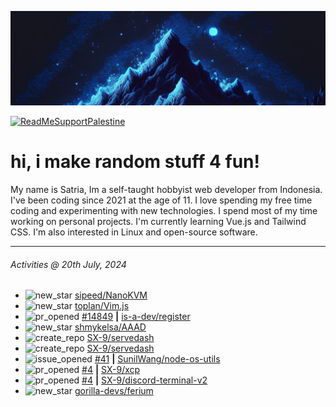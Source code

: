 ![](banner.png)

[![ReadMeSupportPalestine](https://github.com/Safouene1/support-palestine-banner/blob/master/banner-support.svg)](https://github.com/Safouene1/support-palestine-banner)

# hi, i make random stuff 4 fun!

My name is Satria, Im a self-taught hobbyist web developer from Indonesia. I've been coding since 2021 at the age of 11. I love spending my free time coding and experimenting with new technologies. I spend most of my time working on personal projects. I'm currently learning Vue.js and Tailwind CSS. I'm also interested in Linux and open-source software.

---

<!--RECENT_ACTIVITY:last_update-->
###### Activities @ 20th July, 2024
<!--RECENT_ACTIVITY:last_update_end-->

<!--RECENT_ACTIVITY:start-->
- ![new_star](https://cdn.jsdelivr.net/gh/Readme-Workflows/Readme-Icons@main/icons/octicons/StarredRepositoryYellow.svg) [sipeed/NanoKVM](https://github.com/sipeed/NanoKVM)<br>
- ![new_star](https://cdn.jsdelivr.net/gh/Readme-Workflows/Readme-Icons@main/icons/octicons/StarredRepositoryYellow.svg) [toplan/Vim.js](https://github.com/toplan/Vim.js)<br>
- ![pr_opened](https://cdn.jsdelivr.net/gh/Readme-Workflows/Readme-Icons@main/icons/octicons/PullRequestOpened.svg) [#14849](https://github.com/is-a-dev/register/pull/14849) **|** [is-a-dev/register](https://github.com/is-a-dev/register)<br>
- ![new_star](https://cdn.jsdelivr.net/gh/Readme-Workflows/Readme-Icons@main/icons/octicons/StarredRepositoryYellow.svg) [shmykelsa/AAAD](https://github.com/shmykelsa/AAAD)<br>
- ![create_repo](https://cdn.jsdelivr.net/gh/Readme-Workflows/Readme-Icons@main/icons/octicons/Repository.svg) [SX-9/servedash](https://github.com/SX-9/servedash)<br>
- ![create_repo](https://cdn.jsdelivr.net/gh/Readme-Workflows/Readme-Icons@main/icons/octicons/Repository.svg) [SX-9/servedash](https://github.com/SX-9/servedash)<br>
- ![issue_opened](https://cdn.jsdelivr.net/gh/Readme-Workflows/Readme-Icons@main/icons/octicons/IssueOpened.svg) [#41](https://github.com/SunilWang/node-os-utils/issues/41) **|** [SunilWang/node-os-utils](https://github.com/SunilWang/node-os-utils)<br>
- ![pr_opened](https://cdn.jsdelivr.net/gh/Readme-Workflows/Readme-Icons@main/icons/octicons/PullRequestOpened.svg) [#4](https://github.com/SX-9/xcp/pull/4) **|** [SX-9/xcp](https://github.com/SX-9/xcp)<br>
- ![pr_opened](https://cdn.jsdelivr.net/gh/Readme-Workflows/Readme-Icons@main/icons/octicons/PullRequestOpened.svg) [#4](https://github.com/SX-9/discord-terminal-v2/pull/4) **|** [SX-9/discord-terminal-v2](https://github.com/SX-9/discord-terminal-v2)<br>
- ![new_star](https://cdn.jsdelivr.net/gh/Readme-Workflows/Readme-Icons@main/icons/octicons/StarredRepositoryYellow.svg) [gorilla-devs/ferium](https://github.com/gorilla-devs/ferium)<br>
<!--RECENT_ACTIVITY:end-->
